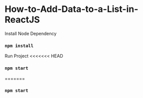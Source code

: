# How-to-Add-Data-to-a-List-in-ReactJS


Install Node Dependency
### `npm install`

Run Project
<<<<<<< HEAD
### `npm start`
=======
### `npm start`
